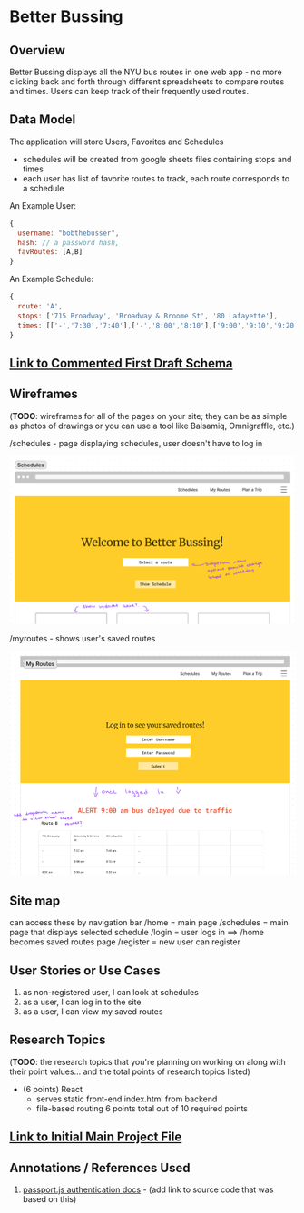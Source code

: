 # Better Bussing

## Overview

Better Bussing displays all the NYU bus routes in one web app - no more clicking back and forth
through different spreadsheets to compare routes and times. Users can keep track of their
frequently used routes.

## Data Model

The application will store Users, Favorites and Schedules

* schedules will be created from google sheets files containing stops and times
* each user has list of favorite routes to track, each route corresponds to a schedule

An Example User:

```javascript
{
  username: "bobthebusser",
  hash: // a password hash,
  favRoutes: [A,B]
}
```

An Example Schedule:

```javascript
{
  route: 'A',
  stops: ['715 Broadway', 'Broadway & Broome St', '80 Lafayette'],
  times: [['-','7:30','7:40'],['-','8:00','8:10'],['9:00','9:10','9:20']], // - means the bus does not stop there on this trip
}
```


## [Link to Commented First Draft Schema](db.mjs) 


## Wireframes

(__TODO__: wireframes for all of the pages on your site; they can be as simple as photos of drawings or you can use a tool like Balsamiq, Omnigraffle, etc.)

/schedules - page displaying schedules, user doesn't have to log in

![schedules](documentation/schedules.png)

/myroutes - shows user's saved routes

![myroutes](documentation/myroutes.png)

## Site map

can access these by navigation bar
/home = main page
/schedules = main page that displays selected schedule
/login = user logs in ==> /home becomes saved routes page
/register = new user can register

## User Stories or Use Cases

1. as non-registered user, I can look at schedules
2. as a user, I can log in to the site
3. as a user, I can view my saved routes

## Research Topics

(__TODO__: the research topics that you're planning on working on along with their point values... and the total points of research topics listed)

* (6 points) React
    * serves static front-end index.html from backend
    * file-based routing
6 points total out of 10 required points 

## [Link to Initial Main Project File](app.mjs) 

## Annotations / References Used

1. [passport.js authentication docs](http://passportjs.org/docs) - (add link to source code that was based on this)
